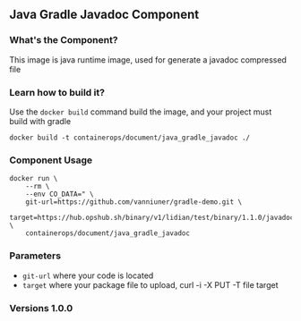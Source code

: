 ## Java Gradle Javadoc Component

### What's the Component?

This image is java runtime image, used for generate a javadoc compressed file

### Learn how to build it?

Use the `docker build` command build the image, and your project must build with gradle

```
docker build -t containerops/document/java_gradle_javadoc ./
```
### Component Usage
```
docker run \
    --rm \
    --env CO_DATA=" \
    git-url=https://github.com/vanniuner/gradle-demo.git \
    target=https://hub.opshub.sh/binary/v1/lidian/test/binary/1.1.0/javadoc.tar" \
    containerops/document/java_gradle_javadoc
```

### Parameters 
- `git-url` where your code is located
- `target`  where your package file to upload, curl -i -X PUT -T file target
### Versions 1.0.0



